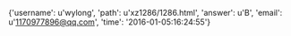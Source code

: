 {'username': u'wylong', 'path': u'xz1286/1286.html', 'answer': u'B', 'email': u'1170977896@qq.com', 'time': '2016-01-05:16:24:55'}